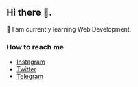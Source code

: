 ## Hi there 👋.


🌱 I am currently learning Web Development.

### How to reach me

* [Instagram](www.instagram.com/dr.retr0_o)
* [Twitter](https://twitter.com/Ebinu6)
* [Telegram](https://t.me/EXE0EXE)



